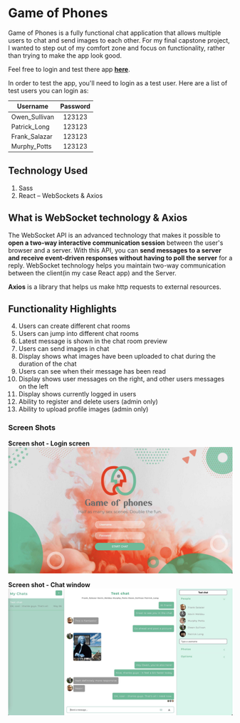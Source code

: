 # Game of Phones

Game of Phones is a fully functional chat application that allows multiple users to chat and send images to each other.
For my final capstone project, I wanted to step out of my comfort zone and focus on functionality, rather than trying to make the app look good.

Feel free to login and test there app **[here](https://game-of-phones.vercel.app/)**.

In order to test the app, you'll need to login as a test user. Here are a list of test users you can login as:

| Username        | Password           |
| ------------- |:-------------:|
| Owen_Sullivan      | 123123 |
| Patrick_Long      | 123123 |
| Frank_Salazar      | 123123 |
| Murphy_Potts      | 123123 |

## Technology Used

1. Sass
2. React – WebSockets & Axios

## What is WebSocket technology & Axios
The WebSocket API is an advanced technology that makes it possible to **open a two-way interactive communication session** between the user's browser and a server. With this API, you can **send messages to a server and receive event-driven responses without having to poll the server** for a reply. WebSocket technology helps you maintain two-way communication between the client(in my case React app) and the Server.

**Axios** is a library that helps us make http requests to external resources.

## Functionality Highlights

4. Users can create different chat rooms
1. Users can jump into different chat rooms
2. Latest message is shown in the chat room preview
3. Users can send images in chat
8. Display shows what images have been uploaded to chat during the duration of the chat
5. Users can see when their message has been read
6. Display shows user messages on the right, and other users messages on the left
7. Display shows currently logged in users
9. Ability to register and delete users (admin only)
10. Ability to upload profile images (admin only)

### Screen Shots

**Screen shot - Login screen**
![Screen shot of login screen](public/images/gop-login.jpg)

**Screen shot - Chat window**
![Screen shot of chat window](public/images/gop-chat.jpg)
